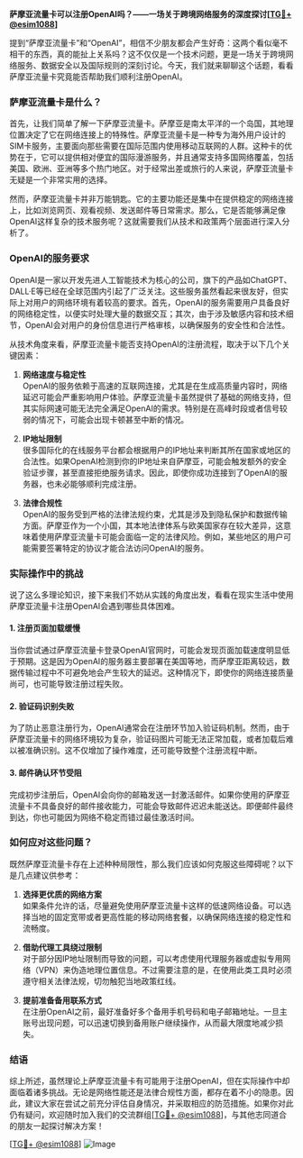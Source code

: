 **萨摩亚流量卡可以注册OpenAI吗？——一场关于跨境网络服务的深度探讨[[TG💪+ @esim1088](https://t.me/s/esim1088)]**

提到“萨摩亚流量卡”和“OpenAI”，相信不少朋友都会产生好奇：这两个看似毫不相干的东西，真的能扯上关系吗？这不仅仅是一个技术问题，更是一场关于跨境网络服务、数据安全以及国际规则的深刻讨论。今天，我们就来聊聊这个话题，看看萨摩亚流量卡究竟能否帮助我们顺利注册OpenAI。

### 萨摩亚流量卡是什么？

首先，让我们简单了解一下萨摩亚流量卡。萨摩亚是南太平洋的一个岛国，其地理位置决定了它在网络连接上的特殊性。萨摩亚流量卡是一种专为海外用户设计的SIM卡服务，主要面向那些需要在国际范围内使用移动互联网的人群。这种卡的优势在于，它可以提供相对便宜的国际漫游服务，并且通常支持多国网络覆盖，包括美国、欧洲、亚洲等多个热门地区。对于经常出差或旅行的人来说，萨摩亚流量卡无疑是一个非常实用的选择。

然而，萨摩亚流量卡并非万能钥匙。它的主要功能还是集中在提供稳定的网络连接上，比如浏览网页、观看视频、发送邮件等日常需求。那么，它是否能够满足像OpenAI这样复杂的技术服务呢？这就需要我们从技术和政策两个层面进行深入分析了。

### OpenAI的服务要求

OpenAI是一家以开发先进人工智能技术为核心的公司，旗下的产品如ChatGPT、DALL·E等已经在全球范围内引起了广泛关注。这些服务虽然看起来很友好，但实际上对用户的网络环境有着较高的要求。首先，OpenAI的服务需要用户具备良好的网络稳定性，以便实时处理大量的数据交互；其次，由于涉及敏感内容和技术细节，OpenAI会对用户的身份信息进行严格审核，以确保服务的安全性和合法性。

从技术角度来看，萨摩亚流量卡能否支持OpenAI的注册流程，取决于以下几个关键因素：

1. **网络速度与稳定性**  
   OpenAI的服务依赖于高速的互联网连接，尤其是在生成高质量内容时，网络延迟可能会严重影响用户体验。萨摩亚流量卡虽然提供了基础的网络支持，但其实际网速可能无法完全满足OpenAI的需求。特别是在高峰时段或者信号较弱的情况下，可能会出现卡顿甚至中断的情况。

2. **IP地址限制**  
   很多国际化的在线服务平台都会根据用户的IP地址来判断其所在国家或地区的合法性。如果OpenAI检测到你的IP地址来自萨摩亚，可能会触发额外的安全验证步骤，甚至直接拒绝服务请求。因此，即使你成功连接到了OpenAI的服务器，也未必能够顺利完成注册。

3. **法律合规性**  
   OpenAI的服务受到严格的法律法规约束，尤其是涉及到隐私保护和数据传输方面。萨摩亚作为一个小国，其本地法律体系与欧美国家存在较大差异，这意味着使用萨摩亚流量卡可能会面临一定的法律风险。例如，某些地区的用户可能需要签署特定的协议才能合法访问OpenAI的服务。

### 实际操作中的挑战

说了这么多理论知识，接下来我们不妨从实践的角度出发，看看在现实生活中使用萨摩亚流量卡注册OpenAI会遇到哪些具体困难。

#### 1. 注册页面加载缓慢
当你尝试通过萨摩亚流量卡登录OpenAI官网时，可能会发现页面加载速度明显低于预期。这是因为OpenAI的服务器主要部署在美国等地，而萨摩亚距离较远，数据传输过程中不可避免地会产生较大的延迟。这种情况下，即使你的网络连接质量尚可，也可能导致注册过程失败。

#### 2. 验证码识别失败
为了防止恶意注册行为，OpenAI通常会在注册环节加入验证码机制。然而，由于萨摩亚流量卡的网络环境较为复杂，验证码图片可能无法正常加载，或者加载后难以被准确识别。这不仅增加了操作难度，还可能导致整个注册流程中断。

#### 3. 邮件确认环节受阻
完成初步注册后，OpenAI会向你的邮箱发送一封激活邮件。如果你使用的萨摩亚流量卡不具备良好的邮件接收能力，可能会导致邮件迟迟未能送达。即便邮件最终到达，你也可能因为网络不稳定而错过最佳激活时间。

### 如何应对这些问题？

既然萨摩亚流量卡存在上述种种局限性，那么我们应该如何克服这些障碍呢？以下是几点建议供参考：

1. **选择更优质的网络方案**  
   如果条件允许的话，尽量避免使用萨摩亚流量卡这样的低速网络设备。可以选择当地的固定宽带或者更高性能的移动网络套餐，以确保网络连接的稳定性和流畅度。

2. **借助代理工具绕过限制**  
   对于部分因IP地址限制而导致的问题，可以考虑使用代理服务器或虚拟专用网络（VPN）来伪造地理位置信息。不过需要注意的是，在使用此类工具时必须遵守相关法律法规，切勿触犯当地政策红线。

3. **提前准备备用联系方式**  
   在注册OpenAI之前，最好准备好多个备用手机号码和电子邮箱地址。一旦主账号出现问题，可以迅速切换到备用账户继续操作，从而最大限度地减少损失。

### 结语

综上所述，虽然理论上萨摩亚流量卡有可能用于注册OpenAI，但在实际操作中却面临着诸多挑战。无论是网络性能还是法律合规性方面，都存在着不小的隐患。因此，建议大家在尝试之前充分评估自身情况，并采取相应的防范措施。如果你对此仍有疑问，欢迎随时加入我们的交流群组[[TG💪+ @esim1088](https://t.me/s/esim1088)]，与其他志同道合的朋友一起探讨解决方案！

[[TG💪+ @esim1088](https://t.me/s/esim1088)] ![Image](https://i.postimg.cc/4NQfJmqS/Snipaste-2025-05-13-00-14-12.png)